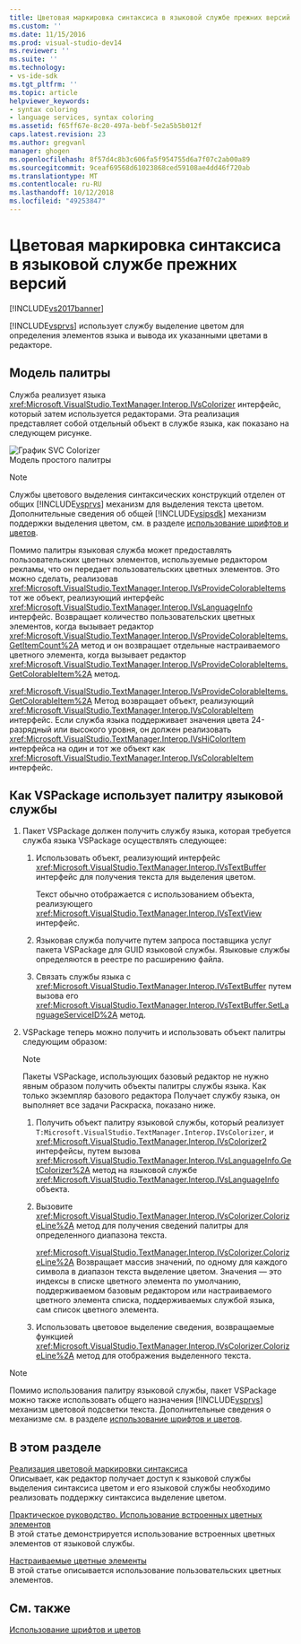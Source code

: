 ```yaml
---
title: Цветовая маркировка синтаксиса в языковой службе прежних версий | Документация Майкрософт
ms.custom: ''
ms.date: 11/15/2016
ms.prod: visual-studio-dev14
ms.reviewer: ''
ms.suite: ''
ms.technology:
- vs-ide-sdk
ms.tgt_pltfrm: ''
ms.topic: article
helpviewer_keywords:
- syntax coloring
- language services, syntax coloring
ms.assetid: f65ff67e-8c20-497a-bebf-5e2a5b5b012f
caps.latest.revision: 23
ms.author: gregvanl
manager: ghogen
ms.openlocfilehash: 8f57d4c8b3c606fa5f954755d6a7f07c2ab00a89
ms.sourcegitcommit: 9ceaf69568d61023868ced59108ae4dd46f720ab
ms.translationtype: MT
ms.contentlocale: ru-RU
ms.lasthandoff: 10/12/2018
ms.locfileid: "49253847"
---
```

# <a name="syntax-coloring-in-a-legacy-language-service"></a>Цветовая маркировка синтаксиса в языковой службе прежних версий
[!INCLUDE[vs2017banner](../../includes/vs2017banner.md)]

[!INCLUDE[vsprvs](../../includes/vsprvs-md.md)] использует службу выделение цветом для определения элементов языка и вывода их указанными цветами в редакторе.  
  
## <a name="colorizer-model"></a>Модель палитры  
 Служба реализует языка <xref:Microsoft.VisualStudio.TextManager.Interop.IVsColorizer> интерфейс, который затем используется редакторами. Эта реализация представляет собой отдельный объект в службе языка, как показано на следующем рисунке.  
  
 ![График SVC Colorizer](../../extensibility/internals/media/figlgsvccolorizer.gif "FigLgSvcColorizer")  
Модель простого палитры  
  
> [!NOTE]
>  Службы цветового выделения синтаксических конструкций отделен от общих [!INCLUDE[vsprvs](../../includes/vsprvs-md.md)] механизм для выделения текста цветом. Дополнительные сведения об общей [!INCLUDE[vsipsdk](../../includes/vsipsdk-md.md)] механизм поддержки выделения цветом, см. в разделе [использование шрифтов и цветов](../../extensibility/using-fonts-and-colors.md).  
  
 Помимо палитры языковая служба может предоставлять пользовательских цветных элементов, используемые редактором рекламы, что он передает пользовательских цветных элементов. Это можно сделать, реализовав <xref:Microsoft.VisualStudio.TextManager.Interop.IVsProvideColorableItems> тот же объект, реализующий интерфейс <xref:Microsoft.VisualStudio.TextManager.Interop.IVsLanguageInfo> интерфейс. Возвращает количество пользовательских цветных элементов, когда вызывает редактор <xref:Microsoft.VisualStudio.TextManager.Interop.IVsProvideColorableItems.GetItemCount%2A> метод и он возвращает отдельные настраиваемого цветного элемента, когда вызывает редактор <xref:Microsoft.VisualStudio.TextManager.Interop.IVsProvideColorableItems.GetColorableItem%2A> метод.  
  
 <xref:Microsoft.VisualStudio.TextManager.Interop.IVsProvideColorableItems.GetColorableItem%2A> Метод возвращает объект, реализующий <xref:Microsoft.VisualStudio.TextManager.Interop.IVsColorableItem> интерфейс. Если служба языка поддерживает значения цвета 24-разрядный или высокого уровня, он должен реализовать <xref:Microsoft.VisualStudio.TextManager.Interop.IVsHiColorItem> интерфейса на один и тот же объект как <xref:Microsoft.VisualStudio.TextManager.Interop.IVsColorableItem> интерфейс.  
  
## <a name="how-a-vspackage-uses-a-language-service-colorizer"></a>Как VSPackage использует палитру языковой службы  
  
1.  Пакет VSPackage должен получить службу языка, которая требуется служба языка VSPackage осуществлять следующее:  
  
    1.  Использовать объект, реализующий интерфейс <xref:Microsoft.VisualStudio.TextManager.Interop.IVsTextBuffer> интерфейс для получения текста для выделения цветом.  
  
         Текст обычно отображается с использованием объекта, реализующего <xref:Microsoft.VisualStudio.TextManager.Interop.IVsTextView> интерфейс.  
  
    2.  Языковая служба получите путем запроса поставщика услуг пакета VSPackage для GUID языковой службы. Языковые службы определяются в реестре по расширению файла.  
  
    3.  Связать службы языка с <xref:Microsoft.VisualStudio.TextManager.Interop.IVsTextBuffer> путем вызова его <xref:Microsoft.VisualStudio.TextManager.Interop.IVsTextBuffer.SetLanguageServiceID%2A> метод.  
  
2.  VSPackage теперь можно получить и использовать объект палитры следующим образом:  
  
    > [!NOTE]
    >  Пакеты VSPackage, использующих базовый редактор не нужно явным образом получить объекты палитры службы языка. Как только экземпляр базового редактора Получает службу языка, он выполняет все задачи Раскраска, показано ниже.  
  
    1.  Получить объект палитру языковой службы, который реализует `T:Microsoft.VisualStudio.TextManager.Interop.IVsColorizer`, и <xref:Microsoft.VisualStudio.TextManager.Interop.IVsColorizer2> интерфейсы, путем вызова <xref:Microsoft.VisualStudio.TextManager.Interop.IVsLanguageInfo.GetColorizer%2A> метод на языковой службе <xref:Microsoft.VisualStudio.TextManager.Interop.IVsLanguageInfo> объекта.  
  
    2.  Вызовите <xref:Microsoft.VisualStudio.TextManager.Interop.IVsColorizer.ColorizeLine%2A> метод для получения сведений палитры для определенного диапазона текста.  
  
         <xref:Microsoft.VisualStudio.TextManager.Interop.IVsColorizer.ColorizeLine%2A> Возвращает массив значений, по одному для каждого символа в диапазон текста выделение цветом. Значения — это индексы в списке цветного элемента по умолчанию, поддерживаемом базовым редактором или настраиваемого цветного элемента списка, поддерживаемых службой языка, сам список цветного элемента.  
  
    3.  Использовать цветовое выделение сведения, возвращаемые функцией <xref:Microsoft.VisualStudio.TextManager.Interop.IVsColorizer.ColorizeLine%2A> метод для отображения выделенного текста.  
  
> [!NOTE]
>  Помимо использования палитру языковой службы, пакет VSPackage можно также использовать общего назначения [!INCLUDE[vsprvs](../../includes/vsprvs-md.md)] механизм цветовой подсветки текста. Дополнительные сведения о механизме см. в разделе [использование шрифтов и цветов](../../extensibility/using-fonts-and-colors.md).  
  
## <a name="in-this-section"></a>В этом разделе  
 [Реализация цветовой маркировки синтаксиса](../../extensibility/internals/implementing-syntax-coloring.md)  
 Описывает, как редактор получает доступ к языковой службы выделения синтаксиса цветом и его языковой службы необходимо реализовать поддержку синтаксиса выделение цветом.  
  
 [Практическое руководство. Использование встроенных цветных элементов](../../extensibility/internals/how-to-use-built-in-colorable-items.md)  
 В этой статье демонстрируется использование встроенных цветных элементов от языковой службы.  
  
 [Настраиваемые цветные элементы](../../extensibility/internals/custom-colorable-items.md)  
 В этой статье описывается использование пользовательских цветных элементов.  
  
## <a name="see-also"></a>См. также  
 [Использование шрифтов и цветов](../../extensibility/using-fonts-and-colors.md)

